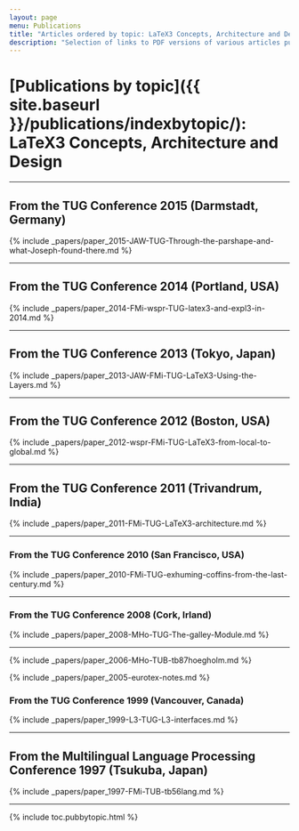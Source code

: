 ```yaml
---
layout: page
menu: Publications
title: "Articles ordered by topic: LaTeX3 Concepts, Architecture and Design"
description: "Selection of links to PDF versions of various articles published by the LaTeX3 project and links to videos of their conference presentations ordered by major topics."
---
```


# [Publications by topic]({{ site.baseurl }}/publications/indexbytopic/): LaTeX3 Concepts, Architecture and Design

***




## From the TUG Conference  2015 (Darmstadt, Germany)

{% include _papers/paper_2015-JAW-TUG-Through-the-parshape-and-what-Joseph-found-there.md %}

***


## From the TUG Conference 2014 (Portland, USA)

{% include _papers/paper_2014-FMi-wspr-TUG-latex3-and-expl3-in-2014.md %}

***




## From the TUG Conference 2013  (Tokyo, Japan)

{% include _papers/paper_2013-JAW-FMi-TUG-LaTeX3-Using-the-Layers.md %}

***



## From the TUG Conference 2012 (Boston, USA)

{% include _papers/paper_2012-wspr-FMi-TUG-LaTeX3-from-local-to-global.md %}

***





## From the TUG Conference 2011 (Trivandrum, India)

{% include _papers/paper_2011-FMi-TUG-LaTeX3-architecture.md %}

***




### From the TUG Conference 2010 (San Francisco, USA)

{% include _papers/paper_2010-FMi-TUG-exhuming-coffins-from-the-last-century.md %}

***







### From the TUG Conference 2008 (Cork, Irland)

{% include _papers/paper_2008-MHo-TUG-The-galley-Module.md %}

***



{% include _papers/paper_2006-MHo-TUB-tb87hoegholm.md %}



{% include _papers/paper_2005-eurotex-notes.md %}



### From the TUG Conference 1999 (Vancouver, Canada)

{% include _papers/paper_1999-L3-TUG-L3-interfaces.md %}

***



## From the Multilingual Language Processing Conference 1997 (Tsukuba, Japan)

{% include _papers/paper_1997-FMi-TUB-tb56lang.md %}

***



<div class="row">{% include toc.pubbytopic.html %}</div>
<div id="div_vgwpixel"></div>

